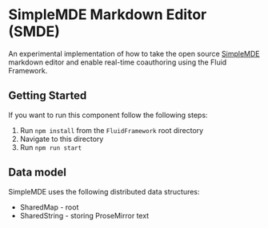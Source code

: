 # SimpleMDE Markdown Editor (SMDE)

An experimental implementation of how to take the open source [SimpleMDE](https://simplemde.com/) markdown editor and
enable real-time coauthoring using the Fluid Framework.

## Getting Started

If you want to run this component follow the following steps:

1. Run `npm install` from the `FluidFramework` root directory
2. Navigate to this directory
3. Run `npm run start`

## Data model

SimpleMDE uses the following distributed data structures:

- SharedMap - root
- SharedString - storing ProseMirror text
